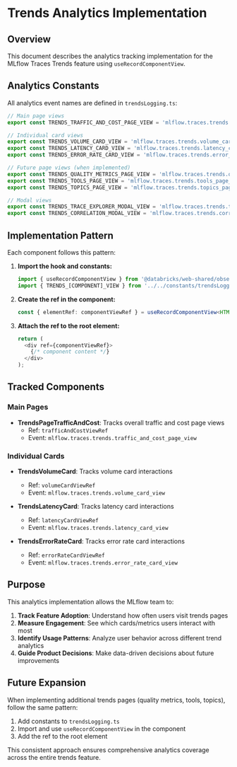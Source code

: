 # Trends Analytics Implementation

## Overview

This document describes the analytics tracking implementation for the MLflow Traces Trends feature using `useRecordComponentView`.

## Analytics Constants

All analytics event names are defined in `trendsLogging.ts`:

```typescript
// Main page views
export const TRENDS_TRAFFIC_AND_COST_PAGE_VIEW = 'mlflow.traces.trends.traffic_and_cost_page_view';

// Individual card views
export const TRENDS_VOLUME_CARD_VIEW = 'mlflow.traces.trends.volume_card_view';
export const TRENDS_LATENCY_CARD_VIEW = 'mlflow.traces.trends.latency_card_view';
export const TRENDS_ERROR_RATE_CARD_VIEW = 'mlflow.traces.trends.error_rate_card_view';

// Future page views (when implemented)
export const TRENDS_QUALITY_METRICS_PAGE_VIEW = 'mlflow.traces.trends.quality_metrics_page_view';
export const TRENDS_TOOLS_PAGE_VIEW = 'mlflow.traces.trends.tools_page_view';
export const TRENDS_TOPICS_PAGE_VIEW = 'mlflow.traces.trends.topics_page_view';

// Modal views
export const TRENDS_TRACE_EXPLORER_MODAL_VIEW = 'mlflow.traces.trends.trace_explorer_modal_view';
export const TRENDS_CORRELATION_MODAL_VIEW = 'mlflow.traces.trends.correlation_modal_view';
```

## Implementation Pattern

Each component follows this pattern:

1. **Import the hook and constants:**
   ```typescript
   import { useRecordComponentView } from '@databricks/web-shared/observability';
   import { TRENDS_[COMPONENT]_VIEW } from '../../constants/trendsLogging';
   ```

2. **Create the ref in the component:**
   ```typescript
   const { elementRef: componentViewRef } = useRecordComponentView<HTMLDivElement>('div', TRENDS_[COMPONENT]_VIEW);
   ```

3. **Attach the ref to the root element:**
   ```typescript
   return (
     <div ref={componentViewRef}>
       {/* component content */}
     </div>
   );
   ```

## Tracked Components

### Main Pages
- **TrendsPageTrafficAndCost**: Tracks overall traffic and cost page views
  - Ref: `trafficAndCostViewRef`
  - Event: `mlflow.traces.trends.traffic_and_cost_page_view`

### Individual Cards
- **TrendsVolumeCard**: Tracks volume card interactions
  - Ref: `volumeCardViewRef`
  - Event: `mlflow.traces.trends.volume_card_view`

- **TrendsLatencyCard**: Tracks latency card interactions
  - Ref: `latencyCardViewRef`
  - Event: `mlflow.traces.trends.latency_card_view`

- **TrendsErrorRateCard**: Tracks error rate card interactions
  - Ref: `errorRateCardViewRef`
  - Event: `mlflow.traces.trends.error_rate_card_view`

## Purpose

This analytics implementation allows the MLflow team to:

1. **Track Feature Adoption**: Understand how often users visit trends pages
2. **Measure Engagement**: See which cards/metrics users interact with most
3. **Identify Usage Patterns**: Analyze user behavior across different trend analytics
4. **Guide Product Decisions**: Make data-driven decisions about future improvements

## Future Expansion

When implementing additional trends pages (quality metrics, tools, topics), follow the same pattern:

1. Add constants to `trendsLogging.ts`
2. Import and use `useRecordComponentView` in the component
3. Add the ref to the root element

This consistent approach ensures comprehensive analytics coverage across the entire trends feature.